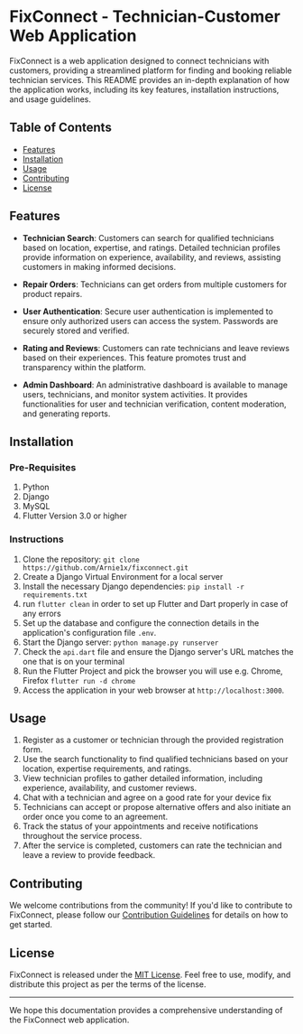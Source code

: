 # FixConnect - Technician-Customer Web Application

FixConnect is a web application designed to connect technicians with customers, providing a streamlined platform for finding and booking reliable technician services. This README provides an in-depth explanation of how the application works, including its key features, installation instructions, and usage guidelines.

## Table of Contents
- [Features](#features)
- [Installation](#installation)
- [Usage](#usage)
- [Contributing](#contributing)
- [License](#license)

## Features
- **Technician Search**: Customers can search for qualified technicians based on location, expertise, and ratings. Detailed technician profiles provide information on experience, availability, and reviews, assisting customers in making informed decisions.

- **Repair Orders**: Technicians can get orders from multiple customers for product repairs.

- **User Authentication**: Secure user authentication is implemented to ensure only authorized users can access the system. Passwords are securely stored and verified.

- **Rating and Reviews**: Customers can rate technicians and leave reviews based on their experiences. This feature promotes trust and transparency within the platform.

- **Admin Dashboard**: An administrative dashboard is available to manage users, technicians, and monitor system activities. It provides functionalities for user and technician verification, content moderation, and generating reports.

## Installation
### Pre-Requisites
1. Python
2. Django
3. MySQL
4. Flutter Version 3.0 or higher

### Instructions
1. Clone the repository: `git clone https://github.com/Arnie1x/fixconnect.git`
2. Create a Django Virtual Environment for a local server
3. Install the necessary Django dependencies: `pip install -r requirements.txt`
4. run `flutter clean` in order to set up Flutter and Dart properly in case of any errors
5. Set up the database and configure the connection details in the application's configuration file `.env`.
6. Start the Django server: `python manage.py runserver`
7. Check the `api.dart` file and ensure the Django server's URL matches the one that is on your terminal
8. Run the Flutter Project and pick the browser you will use e.g. Chrome, Firefox `flutter run -d chrome`
9. Access the application in your web browser at `http://localhost:3000`.

## Usage
1. Register as a customer or technician through the provided registration form.
2. Use the search functionality to find qualified technicians based on your location, expertise requirements, and ratings.
3. View technician profiles to gather detailed information, including experience, availability, and customer reviews.
4. Chat with a technician and agree on a good rate for your device fix
5. Technicians can accept or propose alternative offers and also initiate an order once you come to an agreement.
6. Track the status of your appointments and receive notifications throughout the service process.
7. After the service is completed, customers can rate the technician and leave a review to provide feedback.

## Contributing
We welcome contributions from the community! If you'd like to contribute to FixConnect, please follow our [Contribution Guidelines](CONTRIBUTING.md) for details on how to get started.

## License
FixConnect is released under the [MIT License](LICENSE). Feel free to use, modify, and distribute this project as per the terms of the license.

---

We hope this documentation provides a comprehensive understanding of the FixConnect web application.
